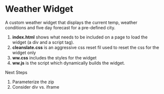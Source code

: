 Weather Widget
==============
A custom weather widget that displays the current temp, weather conditions and five day forecast for a pre-defined city.

1. **index.html** shows what needs to be included on a page to load the widget (a div and a script tag).
2. **cleanslate.css** is an aggressive css reset fil used to reset the css for the widget only
3. **ww.css** includes the styles for the widget
4. **ww.js** is the script which dynamically builds the widget.


Next Steps

1. Parameterize the zip
2. Consider div vs. iframe
